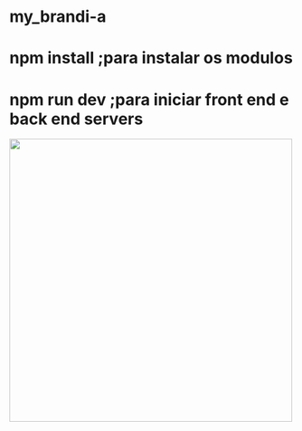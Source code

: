 # my_brandi-a
# npm install ;para instalar os modulos
# npm run dev ;para iniciar front end e back end servers 
<img src="https://raw.githubusercontent.com/iptomar/Brandi-2018-2019-Turma-A/master/Server/postman_screenshots/utilizadores/GETUsers/getAllusers_sucess.PNG" data-canonical-src="https://raw.githubusercontent.com/iptomar/Brandi-2018-2019-Turma-A/master/Server/postman_screenshots/utilizadores/GETUsers/getAllusers_sucess.PNG" width="500" height="500" />

